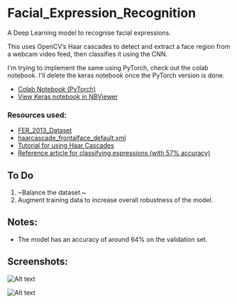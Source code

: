 # Facial_Expression_Recognition
A Deep Learning model to recognise facial expressions.

This uses OpenCV’s Haar cascades to detect and extract
a face region from a webcam video feed, then classifies
it using the CNN.

I'm trying to implement the same using PyTorch, check out the colab notebook. I'll delete the keras notebook once the PyTorch version is done.

* [Colab Notebook (PyTorch)](https://colab.research.google.com/drive/1mjbN_x_6SxZkj4_q_3Thcb-MWVnDTysB)
* [View Keras notebook in NBViewer](https://nbviewer.jupyter.org/github/Mainakdeb/Facial_Expression_Classification/blob/master/Expression_Detector_alpha.ipynb)


### Resources used:
* [FER_2013_Dataset](https://www.kaggle.com/c/challenges-in-representation-learning-facial-expression-recognition-challenge/data)
* [haarcascade_frontalface_default.xml](https://github.com/opencv/opencv/blob/master/data/haarcascades/haarcascade_frontalface_default.xml)
* [Tutorial for using Haar Cascades](https://www.youtube.com/watch?v=88HdqNDQsEk)
* [Reference article for classifying espressions (with 57% accuracy)](http://sefiks.com/2018/01/01/facial-expression-recognition-with-keras/)



## To Do
1. ~Balance the dataset.~
2. Augment training data to increase overall robustness of the model.


## Notes:
* The model has an accuracy of around 64% on the validation set.


## Screenshots:

![Alt text](https://github.com/Mainakdeb/Facial_Expression_Recognition-/blob/master/Screenshots/Screenshot_1.png)


![Alt text](https://github.com/Mainakdeb/Facial_Expression_Recognition-/blob/master/Screenshots/Screenshot_3.png)


